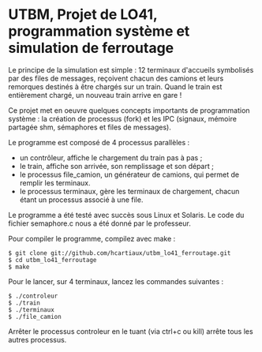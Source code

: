 # UTBM, Projet de LO41, programmation système et simulation de ferroutage

Le principe de la simulation est simple : 12 terminaux d'accueils symbolisés par des files de messages, reçoivent chacun des camions et leurs remorques destinés à être chargés sur un train. Quand le train est entièrement chargé, un nouveau train arrive en gare !

Ce projet met en oeuvre quelques concepts importants de programmation système : la création de processus (fork) et les IPC (signaux, mémoire partagée shm, sémaphores et files de messages).

Le programme est composé de 4 processus parallèles : 

* un contrôleur, affiche le chargement du train pas à pas ;
* le train, affiche son arrivée, son remplissage et son départ ;
* le processus file\_camion, un générateur de camions, qui permet de remplir les terminaux.
* le processus terminaux, gère les terminaux de chargement, chacun étant un processus associé à une file.

Le programme a été testé avec succès sous Linux et Solaris. Le code du fichier semaphore.c nous a été donné par le professeur.

Pour compiler le programme, compilez avec make : 

    $ git clone git://github.com/hcartiaux/utbm_lo41_ferroutage.git 
    $ cd utbm_lo41_ferroutage
    $ make

Pour le lancer, sur 4 terminaux, lancez les commandes suivantes : 

    $ ./controleur
    $ ./train
    $ ./terminaux
    $ ./file_camion

Arrêter le processus controleur en le tuant (via ctrl+c ou kill) arrête tous les autres processus.

